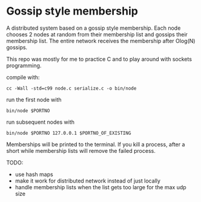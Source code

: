 # Gossip style membership

A distributed system based on a gossip style membership. Each node chooses 2 nodes at random from their membership list and gossips their membership list. The entire network receives the membership after Olog(N) gossips.

This repo was mostly for me to practice C and to play around with sockets programming.

compile with:

`cc -Wall -std=c99 node.c serialize.c -o bin/node`

run the first node with

`bin/node $PORTNO`

run subsequent nodes with

`bin/node $PORTNO 127.0.0.1 $PORTNO_OF_EXISTING`

Memberships will be printed to the terminal. If you kill a process, after a short while membership lists will remove the failed process.

TODO:
- use hash maps
- make it work for distributed network instead of just locally
- handle membership lists when the list gets too large for the max udp size
